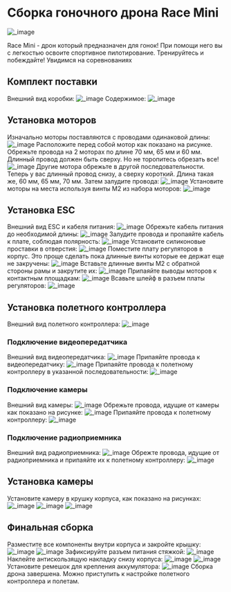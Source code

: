 # Сборка гоночного дрона Race Mini

![_image](img/drone.jpg)

Race Mini - дрон который предназначен для гонок! При помощи него вы с легкостью освоите спортивное пилотирование.
Тренируйтесь и побеждайте! Увидимся на соревнованиях


## Комплект поставки
Внешний вид коробки:
![_image](img/box.jpg)
Содержимое:
![_image](img/box_content.jpg)

## Установка моторов

Изначально моторы поставляются с проводами одинаковой длины:
![_image](img/motor.jpg)
Расположите перед собой мотор как показано на рисунке. Обрежьте провода на 2 моторах по длине 70 мм, 65 мм и 60 мм. Длинный провод должен быть сверху. Но не торопитесь обрезать все!
![_image](img/motor_cut.jpg)
Другие мотора обрежьте в другой последовательности. Теперь у вас длинный провод снизу, а сверху короткий. Длина такая же, 60 мм, 65 мм, 70 мм. Затем залудите провода:
![_image](img/motors_tined.jpg)
Установите моторы на места используя винты М2 из набора моторов:
![_image](img/motors_mounted.jpg)

## Установка ESC
Внешний вид ESC и кабеля питания:
![_image](img/esc.jpg)
Обрежьте кабель питания до необходимой длины:
![_image](img/esc_cut.jpg)
Залудите провода и пропаяйте кабель к плате, соблюдая полярность:
![_image](img/esc_soldered.jpg)
Установите силиконовые проставки в отверстия:
![_image](img/esc_orings.jpg)
Поместите плату регуляторов в корпус. Это проще сделать пока длинные винты которые ее держат еще не закручены:
![_image](img/esc_placed.jpg)
Вставьте длинные винты М2 с обратной стороны рамы и закрутите их:
![_image](img/esc_bolts.jpg)
Припаяйте выводы моторов к контактным площадкам:
![_image](img/esc_motors.jpg)
Всавьте шлейф в разъем платы регуляторов:
![_image](img/esc_cable.jpg)

## Установка полетного контроллера

Внешний вид полетного контроллера:
![_image](img/fc.jpg)

### Подключение видеопередатчика
Внешний вид видеопередатчика:
![_image](img/vtx.jpg)
Припаяйте провода к видеопередатчику:
![_image](img/vtx_cable.jpg)
Припаяйте провода к полетному контроллеру в указанной последовательности:
![_image](img/vtx_to_fc.jpg)
### Подключение камеры
Внешний вид камеры:
![_image](img/cam.jpg)
Обрежьте провода, идущие от камеры как показано на рисунке:
![_image](img/cam_cable.jpg)
Припаяйте провода к полетному контроллеру:
![_image](img/cam_to_fc.jpg)
### Подключение радиоприемника
Внешний вид радиоприемника:
![_image](img/rc.jpg)
Обрежте провода, идущие от радиоприемника и припаяйте их к полетному контроллеру:
![_image](img/rc_to_fc.jpg)
## Установка камеры
Установите камеру в крушку корпуса, как показано на рисунках:
![_image](img/cam1.jpg)
![_image](img/cam2.jpg)
![_image](img/cam3.jpg)
## Финальная сборка
Разместите все компоненты внутри корпуса и закройте крышку:
![_image](img/final1.jpg)
![_image](img/final2.jpg)
Зафиксируйте разъем питания стяжкой:
![_image](img/final3.jpg)
Наклейте антискользящую накладку снизу корпуса:
![_image](img/pad1.jpg)
![_image](img/pad2.jpg)
Установите ремешок для крепления аккумулятора:
![_image](img/belt.jpg)
Сборка дрона завершена. Можно приступить к настройке полетного контроллера и полетам.
